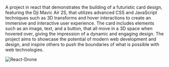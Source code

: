 A project in react that demonstrates the building of a futuristic card design, featuring the Dji Mavic Air 2S, that utilizes advanced CSS and JavaScript techniques such as 3D transforms and hover interactions to create an immersive and interactive user experience. The card includes elements such as an image, text, and a button, that all move in a 3D space when hovered over, giving the impression of a dynamic and engaging design. The project aims to showcase the potential of modern web development and design, and inspire others to push the boundaries of what is possible with web technologies.

![React-Drone](https://user-images.githubusercontent.com/85474544/215308545-a08492e1-1cd9-4a76-8f66-386ab4b05592.png)
